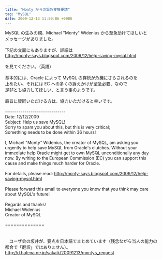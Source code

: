 ```yaml
---
title: "Monty からの緊急支援要請"
tag: "MySQL"
date: 2009-12-13 11:50:06 +0900
---
```


MySQL の生みの親、Michael "Monty" Widenius から至急助けてほしいと<br>
メッセージがありました。<br>
<br>
下記の文面にもありますが、詳細は<br>
http://monty-says.blogspot.com/2009/12/help-saving-mysql.html<br>
<br>
を見てください。（英語）<br>
<br>
基本的には、Oracle によって MySQL の存続が危機にさらされるのを<br>
止めたい、それには EC への多くの訴えかけが至急必要、なので<br>
是非とも協力してほしい、と言う事のようです。<br>
<br>
趣旨に賛同いただける方は、協力いただけると幸いです。<br>
<br>
-------------------------------<br>
Date: 12/12/2009<br>
Subject: Help us save MySQL!<br>
Sorry to spam you about this, but this is very critical;<br>
Something needs to be done within 36 hours!<br>
<br>
I, Michael "Monty" Widenius, the creator of MySQL, am asking you<br>
urgently to help save MySQL from Oracle's clutches. Without your<br>
immediate help Oracle might get to own MySQL unconditionally any day<br>
now. By writing to the European Commission (EC) you can support this<br>
cause and make things much harder for Oracle.<br>
<br>
For details, please read: http://monty-says.blogspot.com/2009/12/help-saving-mysql.html<br>
<br>
Please forward this email to everyone you know that you think may care about MySQL's future!<br>
<br>
Regards and thanks!<br>
Michael Widenius<br>
Creator of MySQL<br>
<br>
==============<br>
<br>
<br>
　ユーザ会の坂井が、要点を日本語でまとめています（残念ながら当人の能力の都合で「翻訳」ではありません）。　<br>
http://d.hatena.ne.jp/sakaik/20091213/montys_request<br>
<br>
<br>
<br>
<br>
